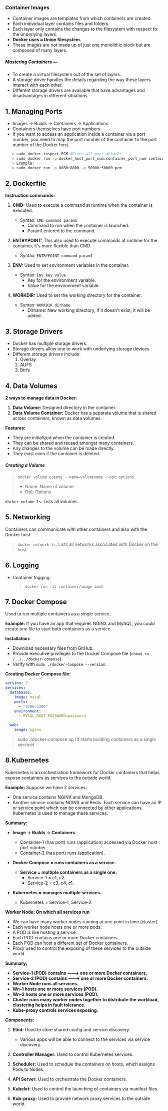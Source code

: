 ### Container Images

- Container images are templates from which containers are created.
- Each individual layer contains files and folders.
- Each layer only contains the changes to the filesystem with respect to the underlying layers.
- **Docker uses a Union filesystem.**
- These images are not made up of just one monolithic block but are composed of many layers.

##### Mastering Containers —

- To create a virtual filesystem out of the set of layers.
- A storage driver handles the details regarding the way these layers interact with each other.
- Different storage drivers are available that have advantages and disadvantages in different situations.

## 1. Managing Ports

- Images -> Builds -> Containers -> Applications.
- Containers themselves have port numbers.
- If you want to access an application inside a container via a port number, you need to map the port number of the container to the port number of the Docker host.

```sh
   > sudo docker inspect PCM #Gives all port details
   > sudo docker run -p docker_host_port_num:container_port_num container/image
   > Example: 
   > sudo docker run -p 8080:8080 -p 50000:50000 pcm
```

## 2. Dockerfile

**Instruction commands:**

1. **CMD:** Used to execute a command at runtime when the container is executed.
   - Syntax: `CMD command param1`
     - Command to run when the container is launched.
     - Param1 entered to the command.

2. **ENTRYPOINT:** This also used to execute commands at runtime for the container, it's more flexible than CMD.
   - Syntax: `ENTRYPOINT command param1`

3. **ENV:** Used to set environment variables in the container.
   - Syntax: `ENV key value`
     - Key for the environment variable.
     - Value for the environment variable.

4. **WORKDIR:** Used to set the working directory for the container.
   - Syntax: `WORKDIR dirname`
     - Dirname: New working directory, if it doesn't exist, it will be added.

## 3. Storage Drivers

- Docker has multiple storage drivers.
- Storage drivers allow one to work with underlying storage devices.
- Different storage drivers include:
  1. Overlay
  2. AUFS
  3. Btrfs

## 4. Data Volumes

**2 ways to manage data in Docker:**

1. **Data Volume:** Designed directory in the container.
2. **Data Volume Container:** Docker has a separate volume that is shared across containers, known as data volumes.

**Features:**

- They are initialized when the container is created.
- They can be shared and reused amongst many containers.
- Any changes to the volume can be made directly.
- They exist even if the container is deleted.

##### Creating a Volume
   >
   > `docker volume create --name=volumename --opt options`
   >
   > - Name: Name of volume
   > - Opt: Options

   `docker volume ls`: Lists all volumes.

## 5. Networking

Containers can communicate with other containers and also with the Docker host.

   > `docker network ls`: Lists all networks associated with Docker on the host.

## 6. Logging

- Container logging:
   > `docker run -it container/image bash`

## 7. Docker Compose

Used to run multiple containers as a single service.

**Example:** If you have an app that requires NGINX and MySQL, you could create one file to start both containers as a service.

**Installation:**

- Download necessary files from GitHub.
- Provide executive privileges to the Docker Compose file (`chmod +x /../../docker-compose`).
- Verify with `sudo ./docker-compose --version`.

**Creating Docker Compose file:**

```yaml
version: 2
services:
  databases:
    image: mysql
    ports:
      - "3306:3306"
    environment:
      - MYSQL_ROOT_PASSWORD=password
  
  web:
    image: nginx
```

> sudo ./docker-compose up (It starts building containers as a single service)

## 8.Kubernetes

Kubernetes is an orchestration framework for Docker containers that helps expose containers as services to the outside world.

**Example:**
Suppose we have 2 services:

- One service contains NGINX and MongoDB.
- Another service contains NGINX and Redis.
Each service can have an IP or service point which can be connected by other applications.
Kubernetes is used to manage these services.

**Summary:**

- **Image -> Builds -> Containers**
  - Container-1 (has port) runs (application) accessed via Docker host port number.
  - Container-2 (has port) runs (application).
  
- **Docker Compose = runs containers as a service.**
  - **Service = multiple containers as a single one.**
    - Service-1 = c1, c2.
    - Service-2 = c3, c4, c1.

- **Kubernetes = manages multiple services.**
  - Kubernetes = Service-1, Service-2.
  
**Worker Node: On which all services run**

- We can have many worker nodes running at one point in time (cluster).
- Each worker node hosts one or more pods.
- A POD is like hosting a service.
- Each POD contains one or more Docker containers.
- Each POD can host a different set of Docker containers.
- Proxy used to control the exposing of these services to the outside world.

**Summary:**

- **Service-1 (POD) contains ---> one or more Docker containers.**
- **Service-2 (POD) contains ---> one or more Docker containers.**
- **Worker Node runs all services.**
- **Wn-1 hosts one or more services (POD).**
- **Wn-2 hosts one or more services (POD).**
- **Cluster runs many worker nodes together to distribute the workload, clustering helps in fault tolerance.**
- **Kube-proxy controls services exposing.**

**Components:**

1. **Etcd:** Used to store shared config and service discovery.
   - Various apps will be able to connect to the services via service discovery.

2. **Controller Manager:** Used to control Kubernetes services.

3. **Scheduler:** Used to schedule the containers on hosts, which assigns Pods to Nodes.

4. **API Server:** Used to orchestrate the Docker containers.

5. **Kubelet:** Used to control the launching of containers via manifest files.

6. **Kub-proxy:** Used to provide network proxy services to the outside world.
